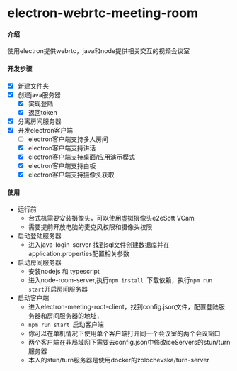 # electron-webrtc-meeting-room

#### 介绍

使用electron提供webrtc，java和node提供相关交互的视频会议室

#### 开发步骤

- [x] 新建文件夹
- [x] 创建java服务器
  - [x] 实现登陆
  - [x] 返回token
- [x] 分离房间服务器
- [x] 开发electron客户端
  - [ ] electron客户端支持多人房间
  - [x] electron客户端支持讲话
  - [x] electron客户端支持桌面/应用演示模式
  - [X] electron客户端支持白板
  - [x] electron客户端支持摄像头获取

#### 使用 
 - 运行前
   - 台式机需要安装摄像头，可以使用虚拟摄像头e2eSoft VCam
   - 需要提前开放电脑的麦克风权限和摄像头权限
 - 启动登陆服务器
   -   进入java-login-server 找到sql文件创建数据库并在application.properties配置相关参数
 - 启动房间服务器
   - 安装nodejs 和 typescript
   - 进入node-room-server,执行`npm install `下载依赖，执行`npm run start`开启房间服务器
 - 启动客户端
   - 进入electron-meeting-root-client，找到config.json文件，配置登陆服务器和房间服务器的地址，
   - `npm run start `启动客户端
   - 你可以在单机情况下使用单个客户端打开同一个会议室的两个会议窗口
   - 两个客户端在非局域网下需要去config.json中修改iceServers的stun/turn 服务器
   - 本人的stun/turn服务器是使用docker的zolochevska/turn-server
